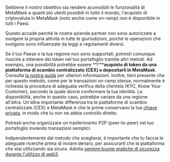 Sebbene il nostro obiettivo sia rendere accessibili le funzionalità di MetaMask a quanti più utenti possibili in tutto il mondo, l'acquisto di criptovaluta in MetaMask (noto anche come on-ramp) non è disponibile in tutti i Paesi.


Questo accade perché le nostre aziende partner non sono autorizzate a svolgere la propria attività in tutte le giurisdizioni, poiché le operazioni che svolgono sono influenzate da leggi e regolamenti diversi. 


Se il tuo Paese o la tua regione non sono supportati, potresti comunque riuscire a ottenere dei token nel tuo portafoglio tramite altri metodi. Ad esempio, una possibilità potrebbe essere **l'****acquisto di token da una piattaforma di scambio centralizzato (CEX) e depositarli in MetaMask**. Consulta [la nostra guida](https://support.metamask.io/hc/en-us/articles/360028141672) per ulteriori informazioni. Inoltre, tieni presente che per questo metodo, come per le transazioni on-ramp stesse, normalmente è richiesta la procedura di adeguata verifica della clientela (KYC, Know Your Customer), secondo la quale dovrai confermare la tua identità. La disponibilità, anche in questo caso, potrebbe variare da una regione all'altra. Un'altra importante differenza tra le piattaforme di scambio centralizzate (CEX) e MetaMask è che le prime conservano la tua [chiave privata](https://support.metamask.io/hc/en-us/articles/4404722782107), in modo che tu non ne abbia controllo diretto.


Potresti anche organizzare un trasferimento P2P (peer-to-peer) nel tuo portafoglio inviando transazioni semplici.


Indipendentemente dal metodo che sceglierai, è importante che tu faccia le adeguate ricerche prima di inviare denaro, per assicurarti che la piattaforma che stai utilizzando sia sicura. Adotta [sempre buone pratiche di sicurezza durante l'utilizzo di web3](https://support.metamask.io/hc/en-us/articles/360060826432).

